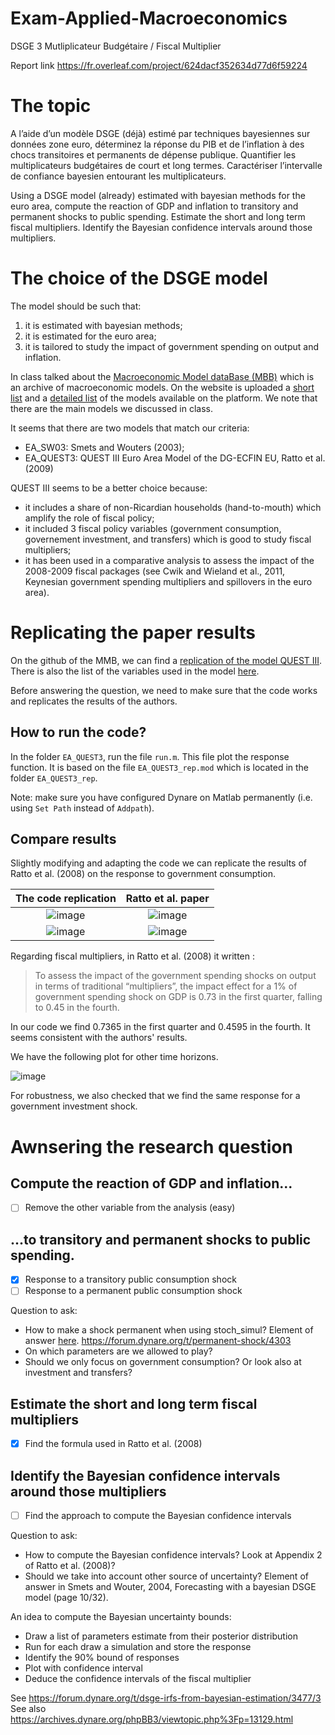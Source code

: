 # Exam-Applied-Macroeconomics
DSGE 3 Mutliplicateur Budgétaire / Fiscal Multiplier

Report link https://fr.overleaf.com/project/624dacf352634d77d6f59224
# The topic

A l’aide d’un modèle DSGE (déjà) estimé par techniques bayesiennes sur données zone euro, déterminez la réponse du PIB et de l’inflation à des chocs transitoires et permanents de dépense publique. Quantifier les multiplicateurs budgétaires de court et long termes. Caractériser l’intervalle de confiance bayesien entourant les multiplicateurs.

Using a DSGE model (already) estimated with bayesian methods for the euro area, compute the reaction of GDP and inflation to transitory and permanent shocks to public spending. Estimate the short and long term fiscal multipliers. Identify the Bayesian confidence intervals around those multipliers.

# The choice of the DSGE model

The model should be such that:
1. it is estimated with bayesian methods;
2. it is estimated for the euro area;
3. it is tailored to study the impact of government spending on output and inflation.

In class talked about the [Macroeconomic Model dataBase (MBB)](https://www.macromodelbase.com/) which is an archive of macroeconomic models. On the website is uploaded a [short list](https://www.macromodelbase.com/files/documentation_source/mmb-model-list.pdf) and a [detailed list](https://www.macromodelbase.com/files/documentation_source/mmb-model-description.pdf) of the models available on the platform. We note that there are the main models we discussed in class. 

It seems that there are two models that match our criteria:
- EA_SW03: Smets and Wouters (2003);
- EA_QUEST3: QUEST III Euro Area Model of the DG-ECFIN EU, Ratto et al. (2009)

QUEST III seems to be a better choice because:
- it includes a share of non-Ricardian households (hand-to-mouth) which amplify the role of fiscal policy;
- it included 3 fiscal policy variables (government consumption, governement investment, and transfers) which is good to study fiscal multipliers;
- it has been used in a comparative analysis to assess the impact of the 2008-2009 fiscal packages (see Cwik and Wieland et al., 2011, Keynesian government spending multipliers and spillovers in the euro area).

# Replicating the paper results

On the github of the MMB, we can find a [replication of the model QUEST III](https://github.com/IMFS-MMB/mmb-rep/tree/master/EA_QUEST3). There is also the list of the variables used in the model [here](https://github.com/IMFS-MMB/mmb-gui-mlab/blob/master/MODELS/EA_QUEST3/list_of_variables.xls).

Before answering the question, we need to make sure that the code works and replicates the results of the authors.

## How to run the code?

In the folder `EA_QUEST3`, run the file `run.m`. This file plot the response function. It is based on the file `EA_QUEST3_rep.mod` which is located in the folder `EA_QUEST3_rep`. 

Note: make sure you have configured Dynare on Matlab permanently (i.e. using `Set Path` instead of `Addpath`).

## Compare results

Slightly modifying and adapting the code we can replicate the results of Ratto et al. (2008) on the response to government consumption.

The code replication       |  Ratto et al. paper
:-------------------------:|:-------------------------:
![image](https://user-images.githubusercontent.com/37322244/160674359-fc7b354d-7c41-45b3-ba9a-45b94932fe6c.png)  |  ![image](https://user-images.githubusercontent.com/37322244/160674054-fbb50d1c-ef76-4439-902e-a2ddf45c6905.png)
![image](https://user-images.githubusercontent.com/37322244/160674415-07a0a1a3-9df0-4973-91b5-8c08e2ddaeee.png) | ![image](https://user-images.githubusercontent.com/37322244/160674211-defb202d-d210-4073-9bc6-f67537f207d4.png)

Regarding fiscal multipliers, in Ratto et al. (2008) it written : 

>To assess the impact of the government spending shocks on output in terms of traditional “multipliers”, the impact effect for a 1% of government spending shock on GDP is 0.73 in the first quarter, falling to 0.45 in the fourth.
>
In our code we find  0.7365 in the first quarter and 0.4595 in the fourth. It seems consistent with the authors' results. 

We have the following plot for other time horizons.

![image](https://user-images.githubusercontent.com/37322244/160675225-b61cf418-ac1b-4db8-b837-893945bc9f6f.png)

For robustness, we also checked that we find the same response for a government investment shock.

# Awnsering the research question

##  Compute the reaction of GDP and inflation...

- [ ] Remove the other variable from the analysis (easy)

##  ...to transitory and permanent shocks to public spending.

- [X] Response to a transitory public consumption shock
- [ ] Response to a permanent public consumption shock 

Question to ask:
- How to make a shock permanent when using stoch_simul? Element of answer [here](https://forum.dynare.org/t/permanent-shock-in-stochastic-simulation/2399/3). https://forum.dynare.org/t/permanent-shock/4303
- On which parameters are we allowed to play?
- Should we only focus on government consumption? Or look also at investment and transfers?

## Estimate the short and long term fiscal multipliers

- [X] Find the formula used in Ratto et al. (2008)

## Identify the Bayesian confidence intervals around those multipliers

- [ ] Find the approach to compute the Bayesian confidence intervals

Question to ask:
- How to compute the Bayesian confidence intervals? Look at Appendix 2 of Ratto et al. (2008)?
- Should we take into account other source of uncertainty? Element of answer in Smets and Wouter, 2004, Forecasting with a bayesian DSGE model (page 10/32).

An idea to compute the Bayesian uncertainty bounds:
- Draw a list of parameters estimate from their posterior distribution
- Run for each draw a simulation and store the response
- Identify the 90% bound of responses
- Plot with confidence interval
- Deduce the confidence intervals of the fiscal multiplier

See https://forum.dynare.org/t/dsge-irfs-from-bayesian-estimation/3477/3
See also https://archives.dynare.org/phpBB3/viewtopic.php%3Fp=13129.html

